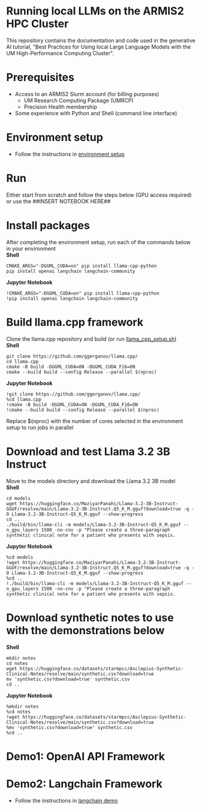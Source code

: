 # Running local LLMs on the ARMIS2 HPC Cluster
This repository contains the documentation and code used in the generative AI tutorial, "Best Practices for Using local Large Language Models with the UM High-Performance Computing Cluster".

# Prerequisites
* Access to an ARMIS2 Slurm account (for billing purposes)
    * UM Research Computing Package (UMRCP)
    * Precision Health membership
* Some experience with Python and Shell (command line interface)

# Environment setup
* Follow the instructions in [environment setup](env-setup.md)

# Run
Either start from scratch and follow the steps below (GPU access required) or use the ##INSERT NOTEBOOK HERE##

# Install packages
After completing the environment setup, run each of the commands below in your environment\
**Shell**
```
CMAKE_ARGS="-DGGML_CUDA=on" pip install llama-cpp-python
pip install openai langchain langchain-community
```
**Jupyter Notebook**
```
!CMAKE_ARGS="-DGGML_CUDA=on" pip install llama-cpp-python
!pip install openai langchain langchain-community
```

# Build llama.cpp framework
Clone the llama.cpp repository and build (or run [llama_cpp_setup.sh](llama_cpp_setup.sh))\
**Shell**
```
git clone https://github.com/ggerganov/llama.cpp/
cd llama.cpp
cmake -B build -DGGML_CUDA=ON -DGGML_CUDA_F16=ON
cmake --build build --config Release --parallel $(nproc)
```
**Jupyter Notebook**
```
!git clone https://github.com/ggerganov/llama.cpp/
%cd llama.cpp
!cmake -B build -DGGML_CUDA=ON -DGGML_CUDA_F16=ON
!cmake --build build --config Release --parallel $(nproc)
```
Replace $(nproc) with the number of cores selected in the environment setup to run jobs in parallel

# Download and test Llama 3.2 3B Instruct
Move to the models directory and download the Llama 3.2 3B model\
**Shell**
```
cd models
wget https://huggingface.co/MaziyarPanahi/Llama-3.2-3B-Instruct-GGUF/resolve/main/Llama-3.2-3B-Instruct.Q5_K_M.gguf?download=true -q -O Llama-3.2-3B-Instruct-Q5_K_M.gguf --show-progress
cd ..
./build/bin/llama-cli -m models/Llama-3.2-3B-Instruct-Q5_K_M.gguf --n_gpu_layers 1500 -no-cnv -p "Please create a three-paragraph synthetic clinical note for a patient who presents with sepsis.
```
**Jupyter Notebook**
```
%cd models
!wget https://huggingface.co/MaziyarPanahi/Llama-3.2-3B-Instruct-GGUF/resolve/main/Llama-3.2-3B-Instruct.Q5_K_M.gguf?download=true -q -O Llama-3.2-3B-Instruct-Q5_K_M.gguf --show-progress
%cd ..
!./build/bin/llama-cli -m models/Llama-3.2-3B-Instruct-Q5_K_M.gguf --n_gpu_layers 1500 -no-cnv -p "Please create a three-paragraph synthetic clinical note for a patient who presents with sepsis.
```

# Download synthetic notes to use with the demonstrations below
**Shell**
```
mkdir notes
cd notes
wget https://huggingface.co/datasets/starmpcc/Asclepius-Synthetic-Clinical-Notes/resolve/main/synthetic.csv?download=true
mv 'synthetic.csv?download=true' synthetic.csv
cd ..
```
**Jupyter Notebook**
```
%mkdir notes
%cd notes
!wget https://huggingface.co/datasets/starmpcc/Asclepius-Synthetic-Clinical-Notes/resolve/main/synthetic.csv?download=true
%mv 'synthetic.csv?download=true' synthetic.csv
%cd ..
```
# Demo1: OpenAI API Framework

# Demo2: Langchain Framework
* Follow the instructions in [langchain demo](langchain-demo.md)

